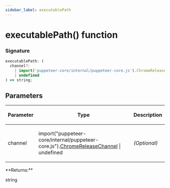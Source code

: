 ```yaml
---
sidebar_label: executablePath
---
```


# executablePath() function

### Signature

```typescript
executablePath: (
  channel?:
    | import('puppeteer-core/internal/puppeteer-core.js').ChromeReleaseChannel
    | undefined
) => string;
```

## Parameters

<table><thead><tr><th>

Parameter

</th><th>

Type

</th><th>

Description

</th></tr></thead>
<tbody><tr><td>

channel

</td><td>

import("puppeteer-core/internal/puppeteer-core.js").[ChromeReleaseChannel](./puppeteer.chromereleasechannel.md) \| undefined

</td><td>

_(Optional)_

</td></tr>
</tbody></table>
**Returns:**

string
